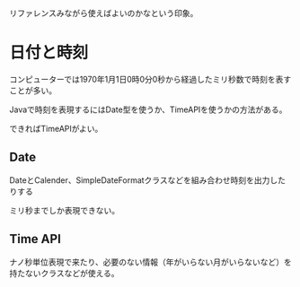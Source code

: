 リファレンスみながら使えばよいのかなという印象。

# 日付と時刻

コンピューターでは1970年1月1日0時0分0秒から経過したミリ秒数で時刻を表すことが多い。

Javaで時刻を表現するにはDate型を使うか、TimeAPIを使うかの方法がある。

できればTimeAPIがよい。

## Date

DateとCalender、SimpleDateFormatクラスなどを組み合わせ時刻を出力したりする

ミリ秒までしか表現できない。

## Time API

ナノ秒単位表現で来たり、必要のない情報（年がいらない月がいらないなど）を持たないクラスなどが使える。
